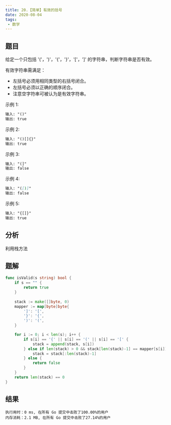 ```yaml
---
title: 20.【简单】有效的括号
date: 2020-08-04
tags:
 - 数学
---
```

## 题目
给定一个只包括 '('，')'，'{'，'}'，'['，']' 的字符串，判断字符串是否有效。

有效字符串需满足：

- 左括号必须用相同类型的右括号闭合。
- 左括号必须以正确的顺序闭合。
- 注意空字符串可被认为是有效字符串。

示例 1:
```md
输入: "()"
输出: true
```

示例 2:
```md
输入: "()[]{}"
输出: true
```

示例 3:
```md
输入: "(]"
输出: false
```

示例 4:
```md
输入: "([)]"
输出: false
```

示例 5:
```md
输入: "{[]}"
输出: true
```



## 分析
利用栈方法


## 题解

```Go
func isValid(s string) bool {
    if s == "" {
        return true
    }
    
	stack := make([]byte, 0)
	mapper := map[byte]byte{
		']': '[',
		'}': '{',
		')': '(',
	}

	for i := 0; i < len(s); i++ {
		if s[i] == '{' || s[i] == '(' || s[i] == '[' {
			stack = append(stack, s[i])
		} else if len(stack) > 0 && stack[len(stack)-1] == mapper[s[i]] {
			stack = stack[:len(stack)-1]
		} else {
			return false
		}
	}
	return len(stack) == 0
}
```

## 结果
```
执行用时：0 ms, 在所有 Go 提交中击败了100.00%的用户
内存消耗：2.1 MB, 在所有 Go 提交中击败了27.14%的用户
```